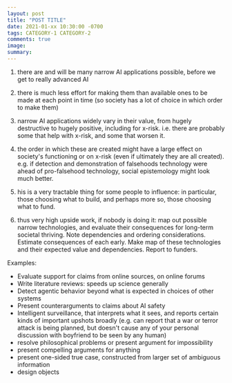 ```yaml
---
layout: post
title: "POST TITLE"
date: 2021-01-xx 10:30:00 -0700
tags: CATEGORY-1 CATEGORY-2
comments: true
image:
summary:
---
```

1. there are and will be many narrow AI applications possible, before we get to really advanced AI

2. there is much less effort for making them than available ones to be made at each point in time (so society has a lot of choice in which order to make them)

3. narrow AI applications widely vary in their value, from hugely destructive to hugely positive, including for x-risk. i.e. there are probably some that help with x-risk, and some that worsen it.

4. the order in which these are created might have a large effect on society's functioning or on x-risk (even if ultimately they are all created). e.g. if detection and demonstration of falsehoods technology were ahead of pro-falsehood technology, social epistemology might look much better.

5. his is a very tractable thing for some people to influence: in particular, those choosing what to build, and perhaps more so, those choosing what to fund.

6. thus very high upside work, if nobody is doing it: map out possible narrow technologies, and evaluate their consequences for long-term societal thriving. Note dependencies and ordering considerations. Estimate consequences of each early. Make map of these technologies and their expected value and dependencies. Report to funders.

Examples:
- Evaluate support for claims from online sources, on online forums
- Write literature reviews: speeds up science generally
- Detect agentic behavior beyond what is expected in choices of other systems
- Present counterarguments to claims about AI safety
- Intelligent surveillance, that interprets what it sees, and reports certain kinds of important upshots broadly (e.g. can report that a war or terror attack is being planned, but doesn't cause any of your personal discussion with boyfriend to be seen by any human)
- resolve philosophical problems or present argument for impossibility
- present compelling arguments for anything
- present one-sided true case, constructed from larger set of ambiguous information
- design objects

